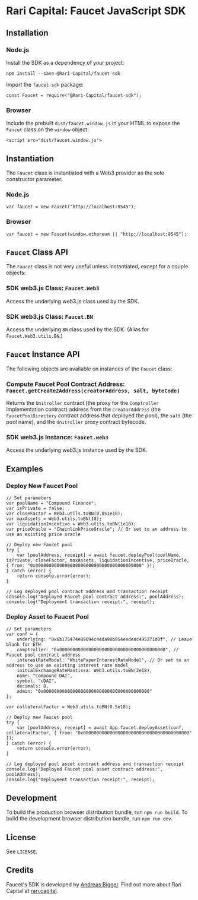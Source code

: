 # Rari Capital: Faucet JavaScript SDK

## Installation

### Node.js

Install the SDK as a dependency of your project:

```
npm install --save @Rari-Capital/faucet-sdk
```

Import the `faucet-sdk` package:

```
const Faucet = require("@Rari-Capital/faucet-sdk");
```

### Browser

Include the prebuilt `dist/faucet.window.js` in your HTML to expose the `Faucet` class on the `window` object:

```
<script src="dist/faucet.window.js">
```

## Instantiation

The `Faucet` class is instantiated with a Web3 provider as the sole constructor parameter.

### Node.js

```
var faucet = new Faucet("http://localhost:8545");
```

### Browser

```
var faucet = new Faucet(window.ethereum || "http://localhost:8545");
```

## `Faucet` Class API

The `Faucet` class is not very useful unless instantiated, except for a couple objects:

### SDK web3.js Class: `Faucet.Web3`

Access the underlying web3.js class used by the SDK.

### SDK web3.js Class: `Faucet.BN`

Access the underlying `BN` class used by the SDK. (Alias for `Faucet.Web3.utils.BN`.)

## `Faucet` Instance API

The following objects are available on instances of the `Faucet` class:

### Compute Faucet Pool Contract Address: `Faucet.getCreate2Address(creatorAddress, salt, byteCode)`

Returns the `Unitroller` contract (the proxy for the `Comptroller` implementation contract) address from the `creatorAddress` (the `FaucetPoolDirectory` contract address that deployed the pool), the `salt` (the pool name), and the `Unitroller` proxy contract bytecode.

### SDK web3.js Instance: `Faucet.web3`

Access the underlying web3.js instance used by the SDK.

## Examples

### Deploy New Faucet Pool

```
// Set parameters
var poolName = "Compound Finance";
var isPrivate = false;
var closeFactor = Web3.utils.toBN(0.051e18);
var maxAssets = Web3.utils.toBN(10);
var liquidationIncentive = Web3.utils.toBN(1e18);
var priceOracle = "ChainlinkPriceOracle"; // Or set to an address to use an existing price oracle

// Deploy new Faucet pool
try {
    var [poolAddress, receipt] = await faucet.deployPool(poolName, isPrivate, closeFactor, maxAssets, liquidationIncentive, priceOracle, { from: "0x0000000000000000000000000000000000000000" });
} catch (error) {
    return console.error(error);
}

// Log deployed pool contract address and transaction receipt
console.log("Deployed Faucet pool contract address:", poolAddress);
console.log("Deployment transaction receipt:", receipt);
```

### Deploy Asset to Faucet Pool

```
// Set parameters
var conf = {
    underlying: "0x6b175474e89094c44da98b954eedeac495271d0f", // Leave blank for ETH
    comptroller: "0x0000000000000000000000000000000000000000", // Faucet pool contract address
    interestRateModel: "WhitePaperInterestRateModel", // Or set to an address to use an existing interest rate model
    initialExchangeRateMantissa: Web3.utils.toBN(2e18),
    name: "Compound DAI",
    symbol: "cDAI",
    decimals: 8,
    admin: "0x0000000000000000000000000000000000000000"
};

var collateralFactor = Web3.utils.toBN(0.5e18);

// Deploy new Faucet pool
try {
    var [poolAddress, receipt] = await App.faucet.deployAsset(conf, collateralFactor, { from: "0x0000000000000000000000000000000000000000" });
} catch (error) {
    return console.error(error);
}

// Log deployed pool asset contract address and transaction receipt
console.log("Deployed Faucet pool asset contract address:", poolAddress);
console.log("Deployment transaction receipt:", receipt);
```

## Development

To build the production browser distribution bundle, run `npm run build`. To build the development browser distribution bundle, run `npm run dev`.

## License

See `LICENSE`.

## Credits

Faucet's SDK is developed by [Andreas Bigger](https://github.com/abigger87). Find out more about Rari Capital at [rari.capital](https://rari.capital).
